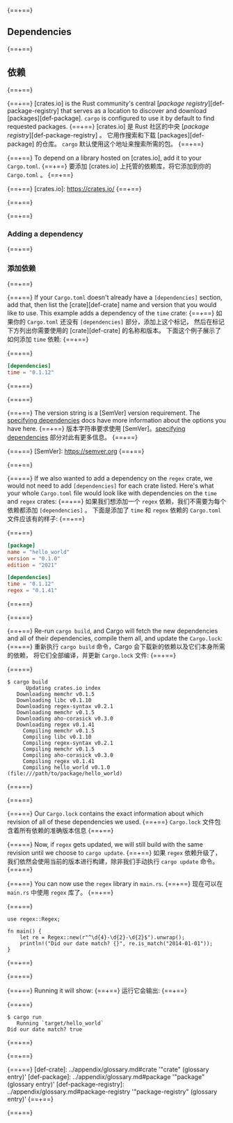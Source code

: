 {==+==}
## Dependencies
{==+==}
## 依赖
{==+==}

{==+==}
[crates.io] is the Rust community's central [*package registry*][def-package-registry]
that serves as a location to discover and download
[packages][def-package]. `cargo` is configured to use it by default to find
requested packages.
{==+==}
[crates.io] 是 Rust 社区的中央 [*package registry*][def-package-registry] 。
它用作搜索和下载 [packages][def-package] 的仓库。 `cargo` 默认使用这个地址来搜索所需的包。
{==+==}

{==+==}
To depend on a library hosted on [crates.io], add it to your `Cargo.toml`.
{==+==}
要添加 [crates.io] 上托管的依赖库，将它添加到你的 `Cargo.toml` 。
{==+==}

{==+==}
[crates.io]: https://crates.io/
{==+==}

{==+==}

{==+==}
### Adding a dependency
{==+==}
### 添加依赖
{==+==}

{==+==}
If your `Cargo.toml` doesn't already have a `[dependencies]` section, add
that, then list the [crate][def-crate] name and version that you would like to
use. This example adds a dependency of the `time` crate:
{==+==}
如果你的 `Cargo.toml` 还没有 `[dependencies]` 部分，添加上这个标记，
然后在标记下方列出你需要使用的 [crate][def-crate] 的名称和版本。
下面这个例子展示了如何添加 `time` 依赖:
{==+==}

{==+==}
```toml
[dependencies]
time = "0.1.12"
```
{==+==}

{==+==}


{==+==}
The version string is a [SemVer] version requirement. The [specifying
dependencies](../reference/specifying-dependencies.md) docs have more information about
the options you have here.
{==+==}
版本字符串要求使用 [SemVer]。[specifying dependencies](../reference/specifying-dependencies.md) 部分对此有更多信息。
{==+==}

{==+==}
[SemVer]: https://semver.org
{==+==}

{==+==}

{==+==}
If we also wanted to add a dependency on the `regex` crate, we would not need
to add `[dependencies]` for each crate listed. Here's what your whole
`Cargo.toml` file would look like with dependencies on the `time` and `regex`
crates:
{==+==}
如果我们想添加一个 `regex` 依赖，我们不需要为每个依赖都添加 `[dependencies]` 。
下面是添加了 `time` 和 `regex` 依赖的 `Cargo.toml` 文件应该有的样子:
{==+==}

{==+==}
```toml
[package]
name = "hello_world"
version = "0.1.0"
edition = "2021"

[dependencies]
time = "0.1.12"
regex = "0.1.41"
```
{==+==}

{==+==}

{==+==}
Re-run `cargo build`, and Cargo will fetch the new dependencies and all of
their dependencies, compile them all, and update the `Cargo.lock`:
{==+==}
重新执行 `cargo build` 命令，Cargo 会下载新的依赖以及它们本身所需的依赖，
将它们全部编译，并更新 `Cargo.lock` 文件:
{==+==}

{==+==}
```console
$ cargo build
      Updating crates.io index
   Downloading memchr v0.1.5
   Downloading libc v0.1.10
   Downloading regex-syntax v0.2.1
   Downloading memchr v0.1.5
   Downloading aho-corasick v0.3.0
   Downloading regex v0.1.41
     Compiling memchr v0.1.5
     Compiling libc v0.1.10
     Compiling regex-syntax v0.2.1
     Compiling memchr v0.1.5
     Compiling aho-corasick v0.3.0
     Compiling regex v0.1.41
     Compiling hello_world v0.1.0 (file:///path/to/package/hello_world)
```
{==+==}

{==+==}

{==+==}
Our `Cargo.lock` contains the exact information about which revision of all of
these dependencies we used.
{==+==}
`Cargo.lock` 文件包含着所有依赖的准确版本信息
{==+==}

{==+==}
Now, if `regex` gets updated, we will still build with the same revision until
we choose to `cargo update`.
{==+==}
如果 `regex` 依赖升级了，我们依然会使用当前的版本进行构建，除非我们手动执行 `cargo update` 命令。
{==+==}

{==+==}
You can now use the `regex` library in `main.rs`.
{==+==}
现在可以在 `main.rs` 中使用 `regex` 库了。
{==+==}

{==+==}
```rust,ignore
use regex::Regex;

fn main() {
    let re = Regex::new(r"^\d{4}-\d{2}-\d{2}$").unwrap();
    println!("Did our date match? {}", re.is_match("2014-01-01"));
}
```
{==+==}

{==+==}

{==+==}
Running it will show:
{==+==}
运行它会输出:
{==+==}

{==+==}
```console
$ cargo run
   Running `target/hello_world`
Did our date match? true
```
{==+==}

{==+==}

{==+==}
[def-crate]:             ../appendix/glossary.md#crate             '"crate" (glossary entry)'
[def-package]:           ../appendix/glossary.md#package           '"package" (glossary entry)'
[def-package-registry]:  ../appendix/glossary.md#package-registry  '"package-registry" (glossary entry)'
{==+==}

{==+==}
